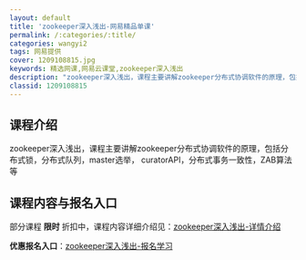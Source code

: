 ```yaml
---
layout: default
title: 'zookeeper深入浅出-网易精品单课'
permalink: /:categories/:title/
categories: wangyi2
tags: 网易提供
cover: 1209108815.jpg
keywords: 精选网课,网易云课堂,zookeeper深入浅出
description: "zookeeper深入浅出，课程主要讲解zookeeper分布式协调软件的原理，包括分布式锁，分布式队列，master选举，curatorAPI，分布式事务一致性，ZAB算法等zookeep"
classid: 1209108815
---
```


## 课程介绍

zookeeper深入浅出，课程主要讲解zookeeper分布式协调软件的原理，包括分布式锁，分布式队列，master选举， curatorAPI，分布式事务一致性，ZAB算法等

## 课程内容与报名入口

部分课程 **限时** 折扣中，课程内容详细介绍见：[zookeeper深入浅出-详情介绍](https://study.163.com/course/introduction/1209108815.htm?share=1&shareId=1025206652&utm_campaign=share&utm_medium=iphoneShare&utm_source=&utm_u=1025206652)

**优惠报名入口**：[zookeeper深入浅出-报名学习](https://study.163.com/course/introduction/1209108815.htm?share=1&shareId=1025206652&utm_campaign=share&utm_medium=iphoneShare&utm_source=&utm_u=1025206652)

